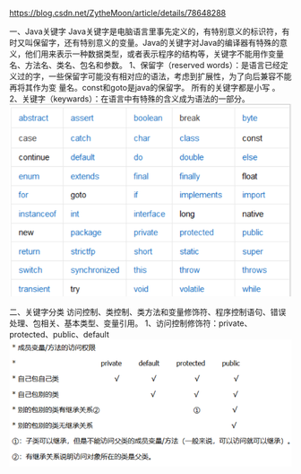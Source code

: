 https://blog.csdn.net/ZytheMoon/article/details/78648288

一、Java关键字
Java关键字是电脑语言里事先定义的，有特别意义的标识符，有时又叫保留字，还有特别意义的变量。Java的关键字对Java的编译器有特殊的意
义，他们用来表示一种数据类型，或者表示程序的结构等，关键字不能用作变量名、方法名、类名、包名和参数。
1、保留字（reserved words）：是语言已经定义过的字，一些保留字可能没有相对应的语法，考虑到扩展性，为了向后兼容不能再将其作为变
量名。const和goto是java的保留字。 所有的关键字都是小写 。
2、关键字（keywards）：在语言中有特殊的含义成为语法的一部分。
![Java关键字](../../resources/static/Java关键字.png "Java关键字")

二、关键字分类
访问控制、类控制、类方法和变量修饰符、程序控制语句、错误处理、包相关、基本类型、变量引用。
1、访问控制修饰符：private、protected、public、default
![访问控制下修饰符](../../resources/static/访问控制下修饰符.png "访问控制下修饰符") 
